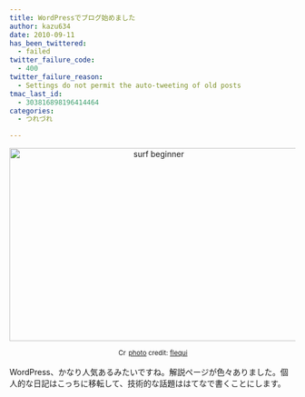 ```yaml
---
title: WordPressでブログ始めました
author: kazu634
date: 2010-09-11
has_been_twittered:
  - failed
twitter_failure_code:
  - 400
twitter_failure_reason:
  - Settings do not permit the auto-tweeting of old posts
tmac_last_id:
  - 303816898196414464
categories:
  - つれづれ

---
```

<p style="text-align: center;">
<a href="http://blog.kazu634.com/2010/09/11/wordpress%e3%81%a7%e3%83%96%e3%83%ad%e3%82%b0%e5%a7%8b%e3%82%81%e3%81%be%e3%81%97%e3%81%9f/surf-beginner/" onclick="__gaTracker('send', 'event', 'outbound-article', 'http://blog.kazu634.com/2010/09/11/wordpress%e3%81%a7%e3%83%96%e3%83%ad%e3%82%b0%e5%a7%8b%e3%82%81%e3%81%be%e3%81%97%e3%81%9f/surf-beginner/', '');" title="surf beginner"><img class="attachment-large aligncenter wp-image-761" title="surf beginner" src="http://blog.kazu634.com/wp-content/uploads/2012/06/surf-beginner.jpg" alt="surf beginner" width="510" height="340" srcset="http://blog.kazu634.com/wp-content/uploads/2012/06/surf-beginner-300x200.jpg 300w, http://blog.kazu634.com/wp-content/uploads/2012/06/surf-beginner.jpg 1024w" sizes="(max-width: 510px) 100vw, 510px" /></a>
</p>

<p style="text-align: center;">
<small><a href="http://creativecommons.org/licenses/by/2.0/" onclick="__gaTracker('send', 'event', 'outbound-article', 'http://creativecommons.org/licenses/by/2.0/', '');" title="Attribution License"  target="_blank"><img src="http://sakura-vps/~kazu634/wp-content/plugins/photo-dropper/images/cc.png" border="0" alt="Creative Commons License" width="16" height="16" align="absmiddle" /></a> <a href="http://www.photodropper.com/photos/" onclick="__gaTracker('send', 'event', 'outbound-article', 'http://www.photodropper.com/photos/', 'photo');" target="_blank">photo</a> credit: <a href="http://www.flickr.com/photos/83085326@N00/4909120125/" onclick="__gaTracker('send', 'event', 'outbound-article', 'http://www.flickr.com/photos/83085326@N00/4909120125/', 'flequi');" title="flequi"  target="_blank">flequi</a></small>
</p>

<p style="text-align: left;">
  WordPress、かなり人気あるみたいですね。解説ページが色々ありました。個人的な日記はこっちに移転して、技術的な話題ははてなで書くことにします。
</p>
